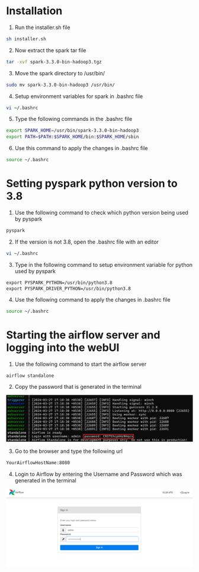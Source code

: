#   Installation    #

1. Run the installer.sh file

```bash
sh installer.sh
```

2. Now extract the spark tar file

```bash
tar -xvf spark-3.3.0-bin-hadoop3.tgz
```

3. Move the spark directory to /usr/bin/

```bash
sudo mv spark-3.3.0-bin-hadoop3 /usr/bin/
```

4. Setup environment variables for spark in .bashrc file

```bash
vi ~/.bashrc
```

5. Type the following commands in the .bashrc file

```bash
export SPARK_HOME=/usr/bin/spark-3.3.0-bin-hadoop3
export PATH=$PATH:$SPARK_HOME/bin:$SPARK_HOME/sbin
```

6. Use this command to apply the changes in .bashrc file

```bash
source ~/.bashrc
```


#   Setting pyspark python version to 3.8   #

1. Use the following command to check which python version being used by pyspark

```bash
pyspark
```

2. If the version is not 3.8, open the .bashrc file with an editor

```bash
vi ~/.bashrc
```

3. Type in the following command to setup environment variable for python used by pyspark

```
export PYSPARK_PYTHON=/usr/bin/python3.8
export PYSPARK_DRIVER_PYTHON=/usr/bin/python3.8
```

4. Use the following command to apply the changes in .bashrc file

```bash
source ~/.bashrc
```


#   Starting the airflow server and logging into the webUI    #

1. Use the following command to start the airflow server

```bash
airflow standalone
```

2. Copy the password that is generated in the terminal

![Copy the password from the terminal](https://github.com/yosh0555/airflow_with_mysql_and_snowflake/blob/master/images/airflow_password.png)

3. Go to the browser and type the following url

```bash
YourAirflowHostName:8080
```

4. Login to Airflow by entering the Username and Password which was generated in the terminal

![Enter the credentials to login into the Airflow WebUI](https://github.com/yosh0555/airflow_with_mysql_and_snowflake/blob/master/images/airflow_login.png)
